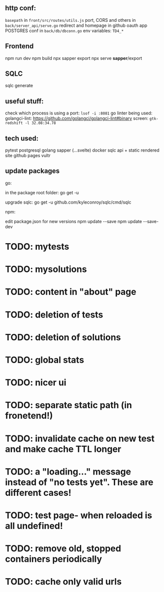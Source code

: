 http conf:
-----------
`basepath` in `front/src/routes/utils.js`
port, CORS and others in `back/server_api/serve.go`
redirect and homepage in github oauth app
POSTGRES conf in `back/db/dbconn.go`
env variables: `TD4_*`

Frontend
-----------
npm run dev
npm build
npx sapper export
npx serve __sapper__/export

SQLC
------------
sqlc generate

useful stuff:
----------------
check which process is using a port: `lsof -i :8081`
go linter being used: golangci-lint: https://github.com/golangci/golangci-lint#binary
screen: `gtk-redshift -l 32.08:34.78`


tech used:
--------------
pytest
postgresql
golang
sapper (...svelte)
docker
sqlc
api + static rendered site
github pages
vultr


update packages
---------------------
go:

in the package root folder:
go get -u 

upgrade sqlc:
go get -u github.com/kyleconroy/sqlc/cmd/sqlc

npm:

edit package.json for new versions
npm update --save
npm update --save-dev


# TODO: mytests
# TODO: mysolutions
# TODO: content in "about" page
# TODO: deletion of tests
# TODO: deletion of solutions
# TODO: global stats
# TODO: nicer ui
# TODO: separate static path (in fronetend!)
# TODO: invalidate cache on new test and make cache TTL longer
# TODO: a "loading..." message instead of "no tests yet". These are different cases!
# TODO: test page- when reloaded is all undefined!
# TODO: remove old, stopped containers periodically
# TODO: cache only valid urls



